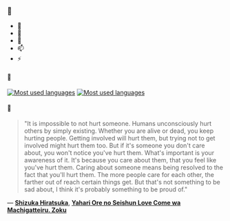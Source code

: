 ### 👋

- 🔭
- 🌱
- 💬
- 📫
- ⚡

#### 🧏

[![Most used languages](https://github-readme-stats-aynah.vercel.app/api/top-langs/?username=aynh&theme=solarized-dark&langs_count=6&layout=compact&hide_title=true)](https://github.com/anuraghazra/github-readme-stats#gh-dark-mode-only)
[![Most used languages](https://github-readme-stats-aynah.vercel.app/api/top-langs/?username=aynh&theme=solarized-light&langs_count=6&layout=compact&hide_title=true)](https://github.com/anuraghazra/github-readme-stats#gh-light-mode-only)

#### 💬

> "It is impossible to not hurt someone. Humans unconsciously hurt others by simply existing. Whether you are alive or dead, you keep hurting people. Getting involved will hurt them, but trying not to get involved might hurt them too. But if it's someone you don't care about, you won't notice you've hurt them. What's important is your awareness of it. It's because you care about them, that you feel like you've hurt them. Caring about someone means being resolved to the fact that you'll hurt them. The more people care for each other, the farther out of reach certain things get. But that's not something to be sad about, I think it's probably something to be proud of."

&mdash; [**Shizuka Hiratsuka**](https://myanimelist.net/character.php?q=Shizuka%20Hiratsuka&cat=character), [**Yahari Ore no Seishun Love Come wa Machigatteiru. Zoku**](https://myanimelist.net/search/all?q=Yahari%20Ore%20no%20Seishun%20Love%20Come%20wa%20Machigatteiru.%20Zoku&cat=all)
